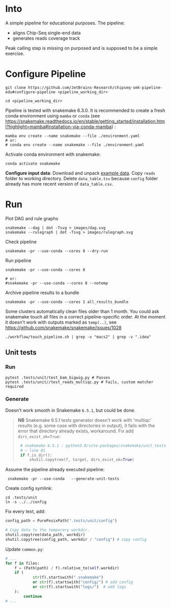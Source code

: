 # Into

A simple pipeline for educational purposes. The pipeline:
* aligns Chip-Seq single-end data
* generates reads coverage track

Peak calling step is missing on purposed and is supposed to be a simple exercise.

# Configure Pipeline
```shell
git clone https://github.com/JetBrains-Research/chipseq-smk-pipeline-edu#configure-pipeline <pipeline_working_dir>

cd <pipeline_working_dir>
```

Pipeline is tested with snakemake 6.3.0. It is recommended to create a fresh conda environment using `mamba` or `conda` (see https://snakemake.readthedocs.io/en/stable/getting_started/installation.html?highlight=mamba#installation-via-conda-mamba)
:
```shell
mamba env create --name snakemake --file ./environment.yaml
# or:
# conda env create --name snakemake --file ./environment.yaml
```
Activate conda environment with snakemake:
```shell
conda activate snakemake
```


**Configure input data**:
Download and unpack [example data](https://drive.google.com/file/d/1vtHVs4Yvf6ZnfynllxGYD7Lc96HuU46m/view?usp=sharing).
Copy `reads` folder to working directory. Delete `data_table.tsv` because `config` folder already has more recent version of `data_table.csv`.

# Run

Plot DAG and rule graphs
```shell
snakemake --dag | dot -Tsvg > images/dag.svg
snakemake --rulegraph | dot -Tsvg > images/rulegraph.svg
```

Check pipeline
```shell
snakemake -pr --use-conda --cores 8 --dry-run
```

Run pipeline
```shell
snakemake -pr --use-conda --cores 8

# or:
#snakemake -pr --use-conda --cores 8 --notemp
```

Archive pipeline results to a bundle
```shell
snakemake -pr --use-conda --cores 1 all_results_bundle
```

Some clusters automatically clean files older than 1 month. You could ask snakemake
touch all files in a correct pipeline-specific order. At the moment it doesn't work
with outputs marked as `temp(..)`, see https://github.com/snakemake/snakemake/issues/1028
```shell
./workflow/touch_pipeline.sh | grep -v "macs2" | grep -v ".idea"
```

##  Unit tests

### Run
```shell
pytest .tests/unit/test_bam_bigwig.py # Passes
pytest .tests/unit//test_reads_multiqc.py # Fails, custom matcher required
```
### Generate
Doesn't work smooth in Snakemake `6.5.1`, but could be done.

> **NB** Snakemake 6.5.1 tests generator doesn't work with 'multiqc' results (e.g. some case with directories in output), it fails with the error that directory already exists, workaround. Fix add `dirs_exist_ok=True`:
> ```python
>  # snakemake 6.5.1 : python3.8/site-packages/snakemake/unit_tests/__init__.py
>  # ~ line 81
>  if f.is_dir():
>      shutil.copytree(f, target, dirs_exist_ok=True)
>  ```


Assume the pipeline already executed pipeline:

```shell
 snakemake -pr --use-conda   --generate-unit-tests
```

Create config symlink:
```shell
cd .tests/unit
ln -s ../../config
```

Fix every text, add:
```python
config_path = PurePosixPath(".tests/unit/config")

# Copy data to the temporary workdir.
shutil.copytree(data_path, workdir)
shutil.copytree(config_path, workdir / "config") # copy config
```

Update `common.py`:
```python
# ...
for f in files:
    f = (Path(path) / f).relative_to(self.workdir)
    if (
            str(f).startswith(".snakemake")
            or str(f).startswith("config/") # add config
            or str(f).startswith("logs/")  # add logs
    ):
        continue
# ...
```